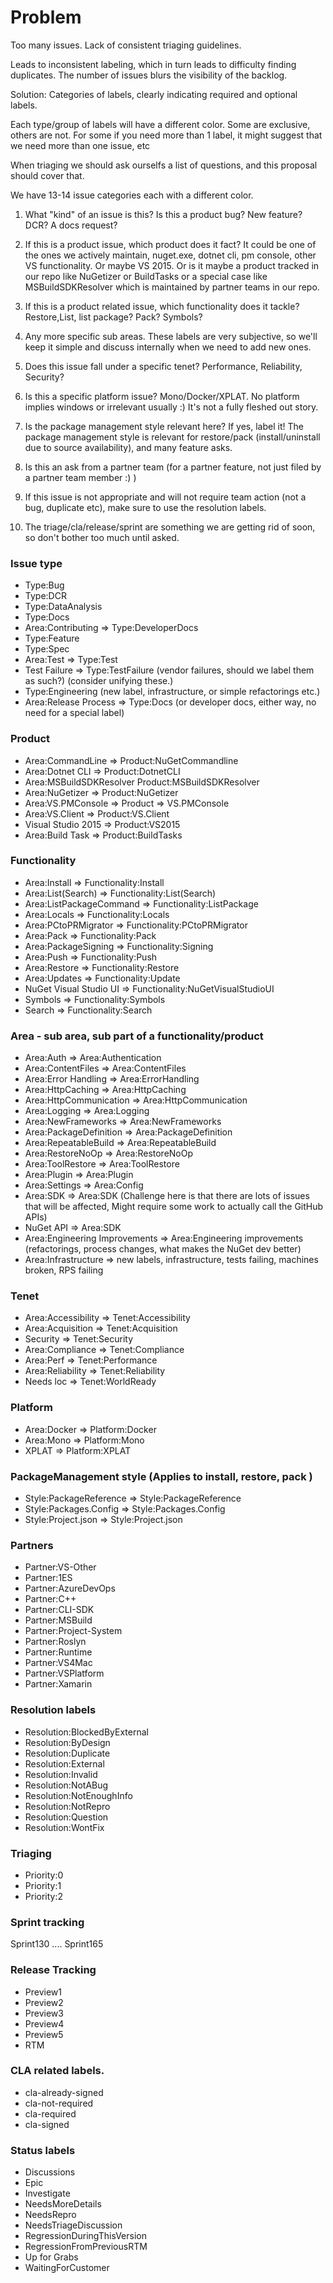 
# Problem

Too many issues. Lack of consistent triaging guidelines. 

Leads to inconsistent labeling, which in turn 
leads to difficulty finding duplicates.
The number of issues blurs the visibility of the backlog.

Solution: Categories of labels, clearly indicating required and optional labels. 

Each type/group of labels will have a different color. Some are exclusive, others are not. 
For some if you need more than 1 label, it might suggest that we need more than one issue, etc

When triaging we should ask ourselfs a list of questions, and this proposal should cover that. 

We have 13-14 issue categories each with a different color. 

1. What "kind" of an issue is this? 
Is this a product bug? New feature? DCR? A docs request?

1. If this is a product issue, which product does it fact? 
It could be one of the ones we actively maintain, nuget.exe, dotnet cli, pm console, other VS functionality.
Or maybe VS 2015. Or is it maybe a product tracked in our repo like NuGetizer or BuildTasks or a special case like MSBuildSDKResolver which is maintained by partner teams in our repo.

1. If this is a product related issue, which functionality does it tackle? 
Restore,List, list package? Pack? Symbols? 

1. Any more specific sub areas. These labels are very subjective, so we'll keep it simple and discuss internally when we need to add new ones. 

1. Does this issue fall under a specific tenet? 
Performance, Reliability, Security? 

1. Is this a specific platform issue? 
Mono/Docker/XPLAT. No platform implies windows or irrelevant usually :) It's not a fully fleshed out story.

1. Is the package management style relevant here? If yes, label it!
The package management style is relevant for restore/pack (install/uninstall due to source availability), and many feature asks. 

1. Is this an ask from a partner team (for a partner feature, not just filed by a partner team member :) )

1. If this issue is not appropriate and will not require team action (not a bug, duplicate etc), make sure to use the resolution labels. 

1. The triage/cla/release/sprint are something we are getting rid of soon, so don't bother too much until asked.

### Issue type

- Type:Bug
- Type:DCR
- Type:DataAnalysis
- Type:Docs
- Area:Contributing => Type:DeveloperDocs
- Type:Feature
- Type:Spec
- Area:Test => Type:Test
- Test Failure => Type:TestFailure (vendor failures, should we label them as such?) (consider unifying these.)
- Type:Engineering (new label, infrastructure, or simple refactorings etc.)
- Area:Release Process => Type:Docs (or developer docs, either way, no need for a special label)

### Product

- Area:CommandLine => Product:NuGetCommandline
- Area:Dotnet CLI => Product:DotnetCLI
- Area:MSBuildSDKResolver Product:MSBuildSDKResolver
- Area:NuGetizer => Product:NuGetizer
- Area:VS.PMConsole => Product => VS.PMConsole
- Area:VS.Client => Product:VS.Client
- Visual Studio 2015 => Product:VS2015
- Area:Build Task => Product:BuildTasks

### Functionality

- Area:Install => Functionality:Install
- Area:List(Search) => Functionality:List(Search)
- Area:ListPackageCommand => Functionality:ListPackage
- Area:Locals => Functionality:Locals
- Area:PCtoPRMigrator => Functionality:PCtoPRMigrator
- Area:Pack => Functionality:Pack
- Area:PackageSigning => Functionality:Signing
- Area:Push => Functionality:Push
- Area:Restore => Functionality:Restore
- Area:Updates => Functionality:Update
- NuGet Visual Studio UI => Functionality:NuGetVisualStudioUI
- Symbols => Functionality:Symbols
- Search => Functionality:Search

### Area - sub area, sub part of a functionality/product

- Area:Auth => Area:Authentication
- Area:ContentFiles => Area:ContentFiles
- Area:Error Handling => Area:ErrorHandling
- Area:HttpCaching => Area:HttpCaching
- Area:HttpCommunication => Area:HttpCommunication
- Area:Logging => Area:Logging
- Area:NewFrameworks => Area:NewFrameworks
- Area:PackageDefinition => Area:PackageDefinition
- Area:RepeatableBuild => Area:RepeatableBuild
- Area:RestoreNoOp => Area:RestoreNoOp
- Area:ToolRestore => Area:ToolRestore
- Area:Plugin => Area:Plugin
- Area:Settings => Area:Config
- Area:SDK => Area:SDK (Challenge here is that there are lots of issues that will be affected, Might require some work to actually call the GitHub APIs)
- NuGet API => Area:SDK
- Area:Engineering Improvements => Area:Engineering improvements (refactorings, process changes, what makes the NuGet dev better)
- Area:Infrastructure => new labels, infrastructure, tests failing, machines broken, RPS failing

### Tenet

- Area:Accessibility => Tenet:Accessibility
- Area:Acquisition => Tenet:Acquisition
- Security => Tenet:Security
- Area:Compliance => Tenet:Compliance
- Area:Perf => Tenet:Performance
- Area:Reliability => Tenet:Reliability
- Needs loc => Tenet:WorldReady

### Platform 

- Area:Docker => Platform:Docker
- Area:Mono => Platform:Mono
- XPLAT => Platform:XPLAT

### PackageManagement style (Applies to install, restore, pack )

- Style:PackageReference => Style:PackageReference
- Style:Packages.Config => Style:Packages.Config
- Style:Project.json => Style:Project.json

### Partners

- Partner:VS-Other
- Partner:1ES
- Partner:AzureDevOps
- Partner:C++
- Partner:CLI-SDK
- Partner:MSBuild
- Partner:Project-System
- Partner:Roslyn
- Partner:Runtime
- Partner:VS4Mac
- Partner:VSPlatform
- Partner:Xamarin

### Resolution labels

- Resolution:BlockedByExternal
- Resolution:ByDesign
- Resolution:Duplicate
- Resolution:External
- Resolution:Invalid
- Resolution:NotABug
- Resolution:NotEnoughInfo
- Resolution:NotRepro
- Resolution:Question
- Resolution:WontFix

### Triaging

- Priority:0
- Priority:1
- Priority:2

### Sprint tracking

Sprint130
....
Sprint165

### Release Tracking 

- Preview1
- Preview2
- Preview3
- Preview4
- Preview5
- RTM

### CLA related labels.

- cla-already-signed
- cla-not-required
- cla-required
- cla-signed


### Status labels

- Discussions
- Epic
- Investigate
- NeedsMoreDetails
- NeedsRepro
- NeedsTriageDiscussion
- RegressionDuringThisVersion
- RegressionFromPreviousRTM
- Up for Grabs
- WaitingForCustomer